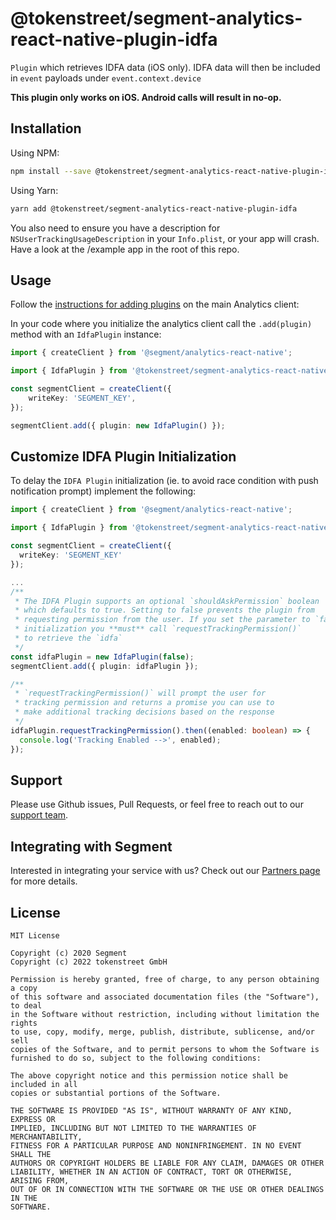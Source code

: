 # @tokenstreet/segment-analytics-react-native-plugin-idfa

`Plugin` which retrieves IDFA data (iOS only). IDFA data will then be included in `event` payloads under `event.context.device`

**This plugin only works on iOS. Android calls will result in no-op.**

## Installation

Using NPM:

```bash
npm install --save @tokenstreet/segment-analytics-react-native-plugin-idfa
```

Using Yarn:

```bash
yarn add @tokenstreet/segment-analytics-react-native-plugin-idfa
```

You also need to ensure you have a description for `NSUserTrackingUsageDescription` in your `Info.plist`, or your app will crash. Have a look at the /example app in the root of this repo.

## Usage

Follow the [instructions for adding plugins](https://github.com/segmentio/analytics-react-native#adding-plugins) on the main Analytics client:

In your code where you initialize the analytics client call the `.add(plugin)` method with an `IdfaPlugin` instance:

```ts
import { createClient } from '@segment/analytics-react-native';

import { IdfaPlugin } from '@tokenstreet/segment-analytics-react-native-plugin-idfa';

const segmentClient = createClient({
    writeKey: 'SEGMENT_KEY',
});

segmentClient.add({ plugin: new IdfaPlugin() });
```

## Customize IDFA Plugin Initialization

To delay the `IDFA Plugin` initialization (ie. to avoid race condition with push notification prompt) implement the following:

```ts
import { createClient } from '@segment/analytics-react-native';

import { IdfaPlugin } from '@tokenstreet/segment-analytics-react-native-plugin-idfa';

const segmentClient = createClient({
  writeKey: 'SEGMENT_KEY'
});

...
/**
 * The IDFA Plugin supports an optional `shouldAskPermission` boolean
 * which defaults to true. Setting to false prevents the plugin from
 * requesting permission from the user. If you set the parameter to `false` on
 * initialization you **must** call `requestTrackingPermission()`
 * to retrieve the `idfa`
 */
const idfaPlugin = new IdfaPlugin(false);
segmentClient.add({ plugin: idfaPlugin });

/**
 * `requestTrackingPermission()` will prompt the user for
 * tracking permission and returns a promise you can use to
 * make additional tracking decisions based on the response
 */
idfaPlugin.requestTrackingPermission().then((enabled: boolean) => {
  console.log('Tracking Enabled -->', enabled);
});
```

## Support

Please use Github issues, Pull Requests, or feel free to reach out to our [support team](https://segment.com/help/).

## Integrating with Segment

Interested in integrating your service with us? Check out our [Partners page](https://segment.com/partners/) for more details.

## License

```
MIT License

Copyright (c) 2020 Segment
Copyright (c) 2022 tokenstreet GmbH

Permission is hereby granted, free of charge, to any person obtaining a copy
of this software and associated documentation files (the "Software"), to deal
in the Software without restriction, including without limitation the rights
to use, copy, modify, merge, publish, distribute, sublicense, and/or sell
copies of the Software, and to permit persons to whom the Software is
furnished to do so, subject to the following conditions:

The above copyright notice and this permission notice shall be included in all
copies or substantial portions of the Software.

THE SOFTWARE IS PROVIDED "AS IS", WITHOUT WARRANTY OF ANY KIND, EXPRESS OR
IMPLIED, INCLUDING BUT NOT LIMITED TO THE WARRANTIES OF MERCHANTABILITY,
FITNESS FOR A PARTICULAR PURPOSE AND NONINFRINGEMENT. IN NO EVENT SHALL THE
AUTHORS OR COPYRIGHT HOLDERS BE LIABLE FOR ANY CLAIM, DAMAGES OR OTHER
LIABILITY, WHETHER IN AN ACTION OF CONTRACT, TORT OR OTHERWISE, ARISING FROM,
OUT OF OR IN CONNECTION WITH THE SOFTWARE OR THE USE OR OTHER DEALINGS IN THE
SOFTWARE.
```
